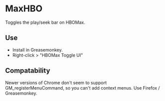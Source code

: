 # MaxHBO

Toggles the play/seek bar on HBOMax.

## Use

- Install in Greasemonkey.
- Right-click > "HBOMax Toggle UI"

## Compatability

Newer versions of Chrome don't seem to support GM_registerMenuCommand, so you can't add context menus. Use Firefox / Greasemonkey.